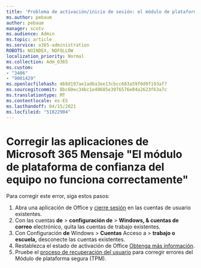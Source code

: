 ```yaml
---
title: 'Problema de activación/inicio de sesión: el módulo de plataforma de confianza no funciona correctamente'
ms.author: pebaum
author: pebaum
manager: scotv
ms.audience: Admin
ms.topic: article
ms.service: o365-administration
ROBOTS: NOINDEX, NOFOLLOW
localization_priority: Normal
ms.collection: Adm_O365
ms.custom:
- "3406"
- "9001429"
ms.openlocfilehash: 468d197ae1ad6a3ee13cbcc683a59f0d9f193af7
ms.sourcegitcommit: 8bc60ec34bc1e40685e3976576e04a2623f63a7c
ms.translationtype: MT
ms.contentlocale: es-ES
ms.lasthandoff: 04/15/2021
ms.locfileid: "51822904"
---
```

# <a name="fixing-the-microsoft-365-apps-your-computers-trusted-platform-module-is-not-functioning-properly-message"></a>Corregir las aplicaciones de Microsoft 365 Mensaje "El módulo de plataforma de confianza del equipo no funciona correctamente"

Para corregir este error, siga estos pasos:

1. Abra una aplicación de Office y [cierre sesión](https://support.office.com/article/5a20dc11-47e9-4b6f-945d-478cb6d92071) en las cuentas de usuario existentes.   
2. Con las cuentas **de**  >  **configuración de**  >  **Windows, & cuentas de correo** electrónico, quita las cuentas de trabajo existentes. 
3. Con Configuración **de** Windows  >  **Cuentas** Acceso a  >  **trabajo o escuela,** desconecte las cuentas existentes. 
4. Restablezca el estado de activación de Office [Obtenga más información](https://docs.microsoft.com/office365/troubleshoot/activation/reset-office-365-proplus-activation-state
).
5. Pruebe el [proceso de recuperación del usuario](https://docs.microsoft.com/office365/troubleshoot/administration/connection-issue-when-sign-in-office-2016#symptom-2) para corregir errores del Módulo de plataforma segura (TPM).